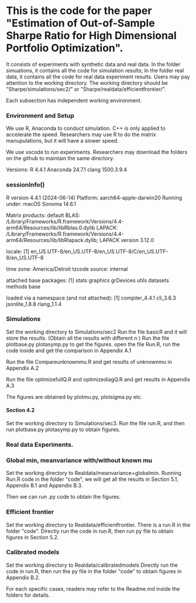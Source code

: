# This is the code for the paper "Estimation of Out-of-Sample Sharpe Ratio for High Dimensional Portfolio Optimization".

It consists of experiments with synthetic data and real data. In the folder simuations, it contains all the code for simulation results; In the folder real data, it contains all the code for real data experiment results. Users may pay attention to the working directory. The working directory should be "Sharpe/simulations/sec2/" or "Sharpe/realdata/efficientfrontier/". 

Each subsection has independent working environment.

### Environment and Setup
We use R, Anaconda to conduct simulation. C++ is only applied to accelerate the speed. Researchers may use R to do the matrix manupulations, but it will have a slower speed.

We use vscode to run experiments. Researchers may download the folders on the github to maintain the same directory.



Versions: 
R 4.4.1 Anaconda 24.7.1 clang 1500.3.9.4

### sessionInfo()
R version 4.4.1 (2024-06-14)
Platform: aarch64-apple-darwin20
Running under: macOS Sonoma 14.6.1

Matrix products: default
BLAS:   /Library/Frameworks/R.framework/Versions/4.4-arm64/Resources/lib/libRblas.0.dylib 
LAPACK: /Library/Frameworks/R.framework/Versions/4.4-arm64/Resources/lib/libRlapack.dylib;  LAPACK version 3.12.0

locale:
[1] en_US.UTF-8/en_US.UTF-8/en_US.UTF-8/C/en_US.UTF-8/en_US.UTF-8

time zone: America/Detroit
tzcode source: internal

attached base packages:
[1] stats     graphics  grDevices utils     datasets  methods   base     

loaded via a namespace (and not attached):
[1] compiler_4.4.1 cli_3.6.3      jsonlite_1.8.8 rlang_1.1.4   


### Simulations

Set the working directory to Simulations/sec2
Run the file basicR and it will store the results. (Obtain all the results with different $n$ )
Run the file plotbase.py plotasymp.py to get the figures.
open the file Run.R, run the code inside and get the comparison in Appendix A.1

Run the file Compareunknownmu.R and get results of unknownmu in Appendix A.2

Run the file optimizefullQ.R and optimizediagQ.R and get results in Appendix A.3

The figures are obtained by plotmu.py, plotsigma.py etc.
#### Section 4.2
Set the working directory to Simulations/sec3.
Run the file run.R, and then run plotbase.py plotasymp.py to obtain figures.



### Real data Experiments.
### Global min, meanvariance with/without known mu
Set the working directory to Realdata/meanvariance+globalmin. 
Running Run.R code in the folder "code", we will get all the results in Section 5.1, Appendix B.1 and Appendix B.3. 

Then we can run .py code to obtain the figures.

### Efficient frontier
Set the working directory to Realdata/efficientfrontier. 
There is a run.R in the folder "code". Directly run the code in run.R, then run py file to obtain figures in Section 5.2.


### Calibrated models
Set the working directory to Realdata/calibratedmodels Directly run the code in run.R, then run the py file in the folder "code" to obtain figures in Appendix B.2.


For each specific cases, readers may refer to the Readme.md inside the folders for details.



